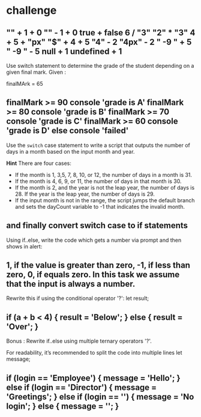 # challenge



"" + 1 + 0
"" - 1 + 0
true + false
6 / "3"
"2" * "3"
4 + 5 + "px"
"$" + 4 + 5
"4" - 2
"4px" - 2
"  -9  " + 5
"  -9  " - 5
null + 1
undefined + 1
---


Use switch statement to determine the grade of the student depending on a given final mark.
Given :

finalMArk = 65

finalMark >= 90 console 'grade is A'
finalMark >= 80 console 'grade is B'
finalMark >= 70 console 'grade is C'
finalMark >= 60 console 'grade is D'
else console 'failed'
---

Use the `switch` case statement to write a script that outputs the number of days in a month based on the input month and year.

**Hint** 
There are four cases:

- If the month is 1, 3,5, 7, 8, 10, or 12, the number of days in a month is 31.
- If the month is 4, 6, 9, or 11, the number of days in that month is 30.
- If the month is 2, and the year is not the leap year, the number of days is 28. If the year is the leap year, the number of days is 29.
- If the input month is not in the range, the script jumps the default branch and sets the dayCount variable to -1 that indicates the invalid month.


and finally convert switch case to if statements
---

Using if..else, write the code which gets a number via prompt and then shows in alert:

1, if the value is greater than zero,
-1, if less than zero,
0, if equals zero.
In this task we assume that the input is always a number.
---

Rewrite this if using the conditional operator '?':
let result;

if (a + b < 4) {
  result = 'Below';
} else {
  result = 'Over';
}
---
Bonus : 
Rewrite if..else using multiple ternary operators '?'.

For readability, it’s recommended to split the code into multiple lines
let message;

if (login == 'Employee') {
  message = 'Hello';
} else if (login == 'Director') {
  message = 'Greetings';
} else if (login == '') {
  message = 'No login';
} else {
  message = '';
}
---

